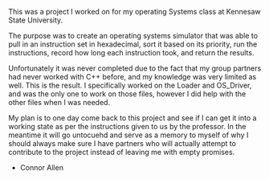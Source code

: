 This was a project I worked on for my operating Systems class at Kennesaw State University.

The purpose was to create an operating systems simulator that was able to pull in an instruction set in hexadecimal,
sort it based on its priority, run the instructions, record how long each instruction took, and return the results.

Unfortunately it was never completed due to the fact that my group partners had never worked with C++ before, and my
knowledge was very limited as well. This is the result. I specifically worked on the Loader and OS_Driver, and was the
only one to work on those files, however I did help with the other files when I was needed. 

My plan is to one day come back to this project and see if I can get it into a working state as per the instructions
given to us by the professor. In the meantime it will go untocuehd and serve as a memory to myself of why I should
always make sure I have partners who will actually attempt to contribute to the project instead of leaving me with
empty promises.

- Connor Allen
